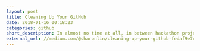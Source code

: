 ```yaml
---
layout: post
title: Cleaning Up Your GitHub
date: 2018-01-16 00:18:23
categories: github
short_description: In almost no time at all, in between hackathon projects, side projects, forked repositories, collaborations, and classwork, I had accumulated over 100 repositories on my profile.
external_url: //medium.com/@sharonlin/cleaning-up-your-github-fedaf9e7cef2
---
```

